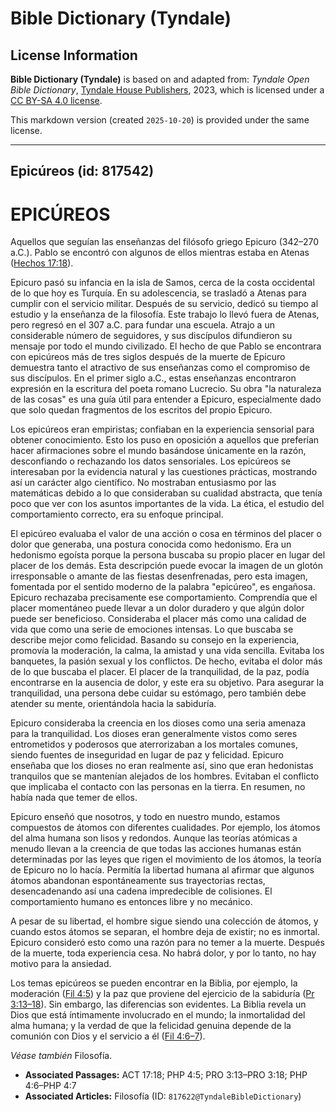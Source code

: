 # Bible Dictionary (Tyndale)

## License Information

**Bible Dictionary (Tyndale)** is based on and adapted from: _Tyndale Open Bible Dictionary_, [Tyndale House Publishers](https://tyndaleopenresources.com/), 2023, which is licensed under a [CC BY-SA 4.0 license](https://creativecommons.org/licenses/by-sa/4.0/legalcode.en).

This markdown version (created `2025-10-20`) is provided under the same license.



--------------------------------

## Epicúreos (id: 817542)

EPICÚREOS
=========

Aquellos que seguían las enseñanzas del filósofo griego Epicuro (342–270 a.C.). Pablo se encontró con algunos de ellos mientras estaba en Atenas ([Hechos 17:18](https://ref.ly/Acts17:18)).

Epicuro pasó su infancia en la isla de Samos, cerca de la costa occidental de lo que hoy es Turquía. En su adolescencia, se trasladó a Atenas para cumplir con el servicio militar. Después de su servicio, dedicó su tiempo al estudio y la enseñanza de la filosofía. Este trabajo lo llevó fuera de Atenas, pero regresó en el 307 a.C. para fundar una escuela. Atrajo a un considerable número de seguidores, y sus discípulos difundieron su mensaje por todo el mundo civilizado. El hecho de que Pablo se encontrara con epicúreos más de tres siglos después de la muerte de Epicuro demuestra tanto el atractivo de sus enseñanzas como el compromiso de sus discípulos. En el primer siglo a.C., estas enseñanzas encontraron expresión en la escritura del poeta romano Lucrecio. Su obra "la naturaleza de las cosas" es una guía útil para entender a Epicuro, especialmente dado que solo quedan fragmentos de los escritos del propio Epicuro.

Los epicúreos eran empiristas; confiaban en la experiencia sensorial para obtener conocimiento. Esto los puso en oposición a aquellos que preferían hacer afirmaciones sobre el mundo basándose únicamente en la razón, desconfiando o rechazando los datos sensoriales. Los epicúreos se interesaban por la evidencia natural y las cuestiones prácticas, mostrando así un carácter algo científico. No mostraban entusiasmo por las matemáticas debido a lo que consideraban su cualidad abstracta, que tenía poco que ver con los asuntos importantes de la vida. La ética, el estudio del comportamiento correcto, era su enfoque principal.

El epicúreo evaluaba el valor de una acción o cosa en términos del placer o dolor que generaba, una postura conocida como hedonismo. Era un hedonismo egoísta porque la persona buscaba su propio placer en lugar del placer de los demás. Esta descripción puede evocar la imagen de un glotón irresponsable o amante de las fiestas desenfrenadas, pero esta imagen, fomentada por el sentido moderno de la palabra "epicúreo", es engañosa. Epicuro rechazaba precisamente ese comportamiento. Comprendía que el placer momentáneo puede llevar a un dolor duradero y que algún dolor puede ser beneficioso. Consideraba el placer más como una calidad de vida que como una serie de emociones intensas. Lo que buscaba se describe mejor como felicidad. Basando su consejo en la experiencia, promovía la moderación, la calma, la amistad y una vida sencilla. Evitaba los banquetes, la pasión sexual y los conflictos. De hecho, evitaba el dolor más de lo que buscaba el placer. El placer de la tranquilidad, de la paz, podía encontrarse en la ausencia de dolor, y este era su objetivo. Para asegurar la tranquilidad, una persona debe cuidar su estómago, pero también debe atender su mente, orientándola hacia la sabiduría.

Epicuro consideraba la creencia en los dioses como una seria amenaza para la tranquilidad. Los dioses eran generalmente vistos como seres entrometidos y poderosos que aterrorizaban a los mortales comunes, siendo fuentes de inseguridad en lugar de paz y felicidad. Epicuro enseñaba que los dioses no eran realmente así, sino que eran hedonistas tranquilos que se mantenían alejados de los hombres. Evitaban el conflicto que implicaba el contacto con las personas en la tierra. En resumen, no había nada que temer de ellos.

Epicuro enseñó que nosotros, y todo en nuestro mundo, estamos compuestos de átomos con diferentes cualidades. Por ejemplo, los átomos del alma humana son lisos y redondos. Aunque las teorías atómicas a menudo llevan a la creencia de que todas las acciones humanas están determinadas por las leyes que rigen el movimiento de los átomos, la teoría de Epicuro no lo hacía. Permitía la libertad humana al afirmar que algunos átomos abandonan espontáneamente sus trayectorias rectas, desencadenando así una cadena impredecible de colisiones. El comportamiento humano es entonces libre y no mecánico.

A pesar de su libertad, el hombre sigue siendo una colección de átomos, y cuando estos átomos se separan, el hombre deja de existir; no es inmortal. Epicuro consideró esto como una razón para no temer a la muerte. Después de la muerte, toda experiencia cesa. No habrá dolor, y por lo tanto, no hay motivo para la ansiedad.

Los temas epicúreos se pueden encontrar en la Biblia, por ejemplo, la moderación ([Fil 4:5](https://ref.ly/Phil4:5)) y la paz que proviene del ejercicio de la sabiduría ([Pr 3:13–18](https://ref.ly/Prov3:13-Prov3:18)). Sin embargo, las diferencias son evidentes. La Biblia revela un Dios que está íntimamente involucrado en el mundo; la inmortalidad del alma humana; y la verdad de que la felicidad genuina depende de la comunión con Dios y el servicio a él ([Fil 4:6–7](https://ref.ly/Phil4:6-Phil4:7)).

*Véase también* Filosofía.

* **Associated Passages:** ACT 17:18; PHP 4:5; PRO 3:13–PRO 3:18; PHP 4:6–PHP 4:7
* **Associated Articles:** Filosofía (ID: `817622@TyndaleBibleDictionary`)

